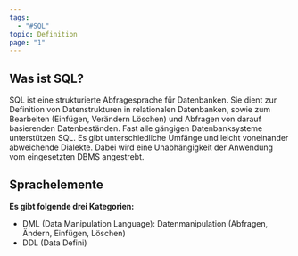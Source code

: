 ```yaml
---
tags:
  - "#SQL"
topic: Definition
page: "1"
---
```

## Was ist SQL?
SQL ist eine strukturierte Abfragesprache für Datenbanken. Sie dient zur Definition von Datenstrukturen in relationalen Datenbanken, sowie zum Bearbeiten (Einfügen, Verändern Löschen) und Abfragen von darauf basierenden Datenbeständen.
Fast alle gängigen Datenbanksysteme unterstützen SQL. Es gibt unterschiedliche Umfänge und leicht voneinander abweichende Dialekte.
Dabei wird eine Unabhängigkeit der Anwendung vom eingesetzten DBMS angestrebt.

## Sprachelemente
**Es gibt folgende drei Kategorien:**
+ DML (Data Manipulation Language): Datenmanipulation (Abfragen, Ändern, Einfügen, Löschen)
+ DDL (Data Defini)